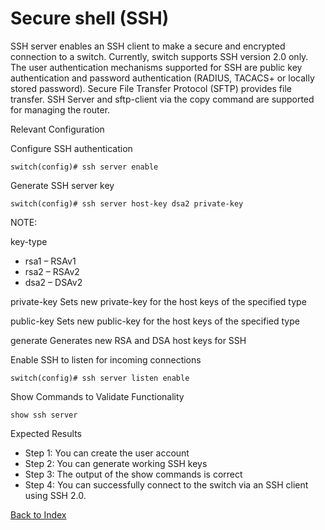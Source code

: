 # Secure shell (SSH)
SSH server enables an SSH client to make a secure and encrypted connection to a switch. Currently, switch supports SSH version 2.0 only. The user authentication mechanisms supported for SSH are public key authentication and password authentication (RADIUS, TACACS+ or locally stored password). Secure File Transfer Protocol (SFTP) provides file transfer. SSH Server and sftp-client via the copy command are supported for managing the router.

Relevant Configuration

Configure SSH authentication

```
switch(config)# ssh server enable
```

Generate SSH server key

```
switch(config)# ssh server host-key dsa2 private-key
```

NOTE:

key-type

* rsa1 – RSAv1
* rsa2 – RSAv2
* dsa2 – DSAv2

private-key	Sets new private-key for the host keys of the specified type

public-key	Sets new public-key for the host keys of the specified type

generate	Generates new RSA and DSA host keys for SSH

Enable SSH to listen for incoming connections

```
switch(config)# ssh server listen enable
```

Show Commands to Validate Functionality

```
show ssh server
```

Expected Results

* Step 1: You can create the user account
* Step 2: You can generate working SSH keys
* Step 3: The output of the show commands is correct
* Step 4: You can successfully connect to the switch via an SSH client using SSH 2.0.

[Back to Index](../README.md)
